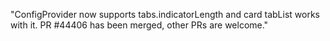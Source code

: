 "ConfigProvider now supports tabs.indicatorLength and card tabList works with it. PR #44406 has been merged, other PRs are welcome."
